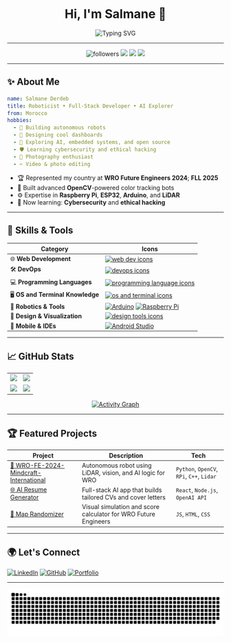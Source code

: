 <!-- Banner -->
<h1 align="center">Hi, I'm Salmane 👋</h1>
<p align="center">
  <img src="https://readme-typing-svg.herokuapp.com?color=58A6FF&size=22&center=true&vCenter=true&width=600&lines=👨‍💻+Full-Stack+Dev+%7C+Roboticist;🌍+From+Morocco%2C+Building+for+the+World;📚+Always+Learning+%26+Sharing" alt="Typing SVG">
</p>

---

<!-- Badges -->
<p align="center">
  <img src="https://img.shields.io/github/followers/salmane-derdeb?style=for-the-badge" alt="followers"/>
  <img src="https://img.shields.io/badge/Robotics-Python-informational?style=for-the-badge&logo=python&color=blue"/>
  <img src="https://img.shields.io/badge/OpenCV-ComputerVision-critical?style=for-the-badge&logo=opencv&logoColor=white"/>
  <img src="https://img.shields.io/badge/LiDAR-WRO-success?style=for-the-badge&color=green"/>
</p>

---

## ✨ About Me

```yaml
name: Salmane Derdeb
title: Roboticist • Full-Stack Developer • AI Explorer
from: Morocco
hobbies:
  - 🚗 Building autonomous robots
  - 🎨 Designing cool dashboards
  - 🧠 Exploring AI, embedded systems, and open source
  - 🛡️ Learning cybersecurity and ethical hacking
  - 📸 Photography enthusiast
  - ✂️ Video & photo editing
```

- 🏆 Represented my country at **WRO Future Engineers 2024**; **FLL 2025**
- 📸 Built advanced **OpenCV**-powered color tracking bots
- ⚙️ Expertise in **Raspberry Pi**, **ESP32**, **Arduino**, and **LiDAR**
- 🎯 Now learning: **Cybersecurity** and **ethical hacking**

---

## 🚀 Skills & Tools

| Category              | Icons                                                                                                          |
|-----------------------|----------------------------------------------------------------------------------------------------------------|
| 🌐 **Web Development** | <a href="https://skillicons.dev" target="_blank" rel="noopener noreferrer"><img src="https://skillicons.dev/icons?i=html,css,js,php,nodejs,react,mongodb" height="36" alt="web dev icons" /></a> |
| 🛠️ **DevOps**          | <a href="https://skillicons.dev" target="_blank" rel="noopener noreferrer"><img src="https://skillicons.dev/icons?i=git,github,docker,aws,bash,npm" height="36" alt="devops icons" /></a>          |
| 💻 **Programming Languages** | <a href="https://skillicons.dev" target="_blank" rel="noopener noreferrer"><img src="https://skillicons.dev/icons?i=py,c,cpp,java" height="36" alt="programming language icons" /></a>          |
| 🖥️ **OS and Terminal Knowledge** | <a href="https://skillicons.dev" target="_blank" rel="noopener noreferrer"><img src="https://skillicons.dev/icons?i=apple,raspberrypi,linux,ubuntu,windows,bash,kali" height="36" alt="os and terminal icons" /></a>          |
| 🤖 **Robotics & Tools** | <a href="https://arduino.cc" target="_blank" rel="noopener noreferrer"><img src="https://skillicons.dev/icons?i=arduino" height="36" alt="Arduino" /></a> <a href="https://www.raspberrypi.com/" target="_blank" rel="noopener noreferrer"><img src="https://skillicons.dev/icons?i=raspberrypi" height="36" alt="Raspberry Pi" /></a> |
| 🎨 **Design & Visualization** | <a href="https://skillicons.dev" target="_blank" rel="noopener noreferrer"><img src="https://skillicons.dev/icons?i=ai,ae,photoshop,figma,pr,blender" height="36" alt="design tools icons" /></a>        |
| 📱 **Mobile & IDEs**   | <a href="https://developer.android.com/studio" target="_blank" rel="noopener noreferrer"><img src="https://skillicons.dev/icons?i=androidstudio" height="36" alt="Android Studio" /></a>             |



---

## 📈 GitHub Stats

<table align="center">
  <tr>
    <td align="center">
      <img src="https://github-readme-stats.vercel.app/api?username=salmane-derdeb&hide_title=false&show_icons=true&include_all_commits=true&count_private=true&theme=tokyonight&locale=en" height="150" />
    </td>
    <td align="center">
      <img src="https://github-readme-stats.vercel.app/api/top-langs?username=salmane-derdeb&locale=en&layout=compact&langs_count=5&theme=tokyonight" height="150" />
    </td>
  </tr>
  <tr>
    <td align="center">
      <img src="https://streak-stats.demolab.com?user=salmane-derdeb&locale=en&theme=tokyonight&border_radius=5" height="150" />
    </td>
    <td align="center">
      <img src="https://github-profile-trophy.vercel.app?username=salmane-derdeb&theme=tokyonight&column=3&margin-w=8&margin-h=8" height="150" />
    </td>
  </tr>
</table>

<div align="center">
  <a href="https://github.com/salmane-derdeb/github-readme-activity-graph" target="_blank">
    <img src="https://github-readme-activity-graph.vercel.app/graph?username=salmane-derdeb&theme=tokyonight" alt="Activity Graph" />
  </a>
</div>

---

## 🏆 Featured Projects

| Project | Description | Tech |
|--------|-------------|------|
| [🧠 WRO-FE-2024-Mindcraft-International](https://github.com/YOUR_USERNAME/WRO-FE-2024-Mindcraft-International) | Autonomous robot using LiDAR, vision, and AI logic for WRO | `Python`, `OpenCV`, `RPi`, `C++`, `Lidar` |
| [🌐 AI Resume Generator](https://github.com/YOUR_USERNAME/AI-Resume-Builder) | Full-stack AI app that builds tailored CVs and cover letters | `React`, `Node.js`, `OpenAI API` |
| [🧭 Map Randomizer](https://github.com/YOUR_USERNAME/WRO-FE-Randomizer) | Visual simulation and score calculator for WRO Future Engineers | `JS`, `HTML`, `CSS` |

---

## 🌍 Let's Connect

[![LinkedIn](https://img.shields.io/badge/-LinkedIn-05122A?style=flat&logo=linkedin)](https://linkedin.com/in/YOUR_LINKEDIN)
[![GitHub](https://img.shields.io/badge/-GitHub-05122A?style=flat&logo=github)](https://github.com/YOUR_USERNAME)
[![Portfolio](https://img.shields.io/badge/-Portfolio-05122A?style=flat&logo=vercel)](https://YOUR_PORTFOLIO_LINK)

---

<p align="center">
  <img src="https://raw.githubusercontent.com/platane/snk/output/github-contribution-grid-snake.svg" alt="snake animation" />
</p>
